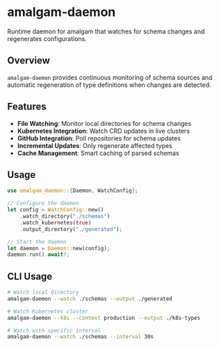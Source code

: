 # amalgam-daemon

Runtime daemon for amalgam that watches for schema changes and regenerates configurations.

## Overview

`amalgam-daemon` provides continuous monitoring of schema sources and automatic regeneration of type definitions when changes are detected.

## Features

- **File Watching**: Monitor local directories for schema changes
- **Kubernetes Integration**: Watch CRD updates in live clusters
- **GitHub Integration**: Poll repositories for schema updates
- **Incremental Updates**: Only regenerate affected types
- **Cache Management**: Smart caching of parsed schemas

## Usage

```rust
use amalgam_daemon::{Daemon, WatchConfig};

// Configure the daemon
let config = WatchConfig::new()
    .watch_directory("./schemas")
    .watch_kubernetes(true)
    .output_directory("./generated");

// Start the daemon
let daemon = Daemon::new(config);
daemon.run().await?;
```

## CLI Usage

```bash
# Watch local directory
amalgam-daemon --watch ./schemas --output ./generated

# Watch Kubernetes cluster
amalgam-daemon --k8s --context production --output ./k8s-types

# Watch with specific interval
amalgam-daemon --watch ./schemas --interval 30s
```


